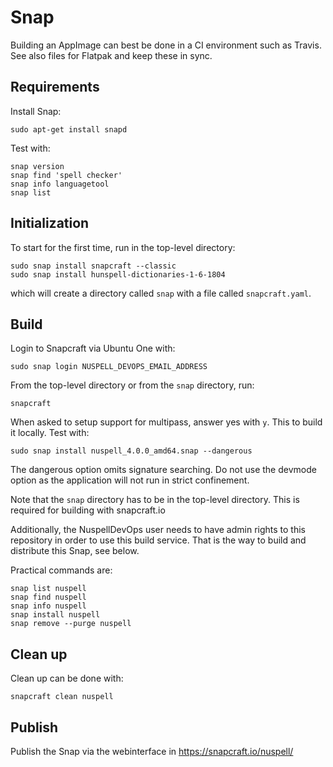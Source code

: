 # Snap

Building an AppImage can best be done in a CI environment such as Travis. See
also files for Flatpak and keep these in sync.

## Requirements

Install Snap:

    sudo apt-get install snapd

Test with:

    snap version
    snap find 'spell checker'
    snap info languagetool
    snap list

## Initialization

To start for the first time, run in the top-level directory:

    sudo snap install snapcraft --classic
    sudo snap install hunspell-dictionaries-1-6-1804

which will create a directory called `snap` with a file called `snapcraft.yaml`.

## Build

Login to Snapcraft via Ubuntu One with:

    sudo snap login NUSPELL_DEVOPS_EMAIL_ADDRESS

From the top-level directory or from the `snap` directory, run:

    snapcraft

When asked to setup support for multipass, answer yes with `y`. This to build it
locally. Test with:

    sudo snap install nuspell_4.0.0_amd64.snap --dangerous

The dangerous option omits signature searching. Do not use the devmode option
as the application will not run in strict confinement.

Note that the `snap` directory has to be in the top-level directory. This is
required for building with snapcraft.io

Additionally, the NuspellDevOps user needs to have admin rights to this
repository in order to use this build service. That is the way to build and
distribute this Snap, see below.

Practical commands are:

    snap list nuspell
    snap find nuspell
    snap info nuspell
    snap install nuspell
    snap remove --purge nuspell

## Clean up

Clean up can be done with:

    snapcraft clean nuspell

## Publish

Publish the Snap via the webinterface in https://snapcraft.io/nuspell/

